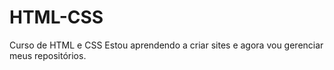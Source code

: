# HTML-CSS
 Curso de HTML e CSS
Estou aprendendo a criar sites e agora vou gerenciar meus repositórios.